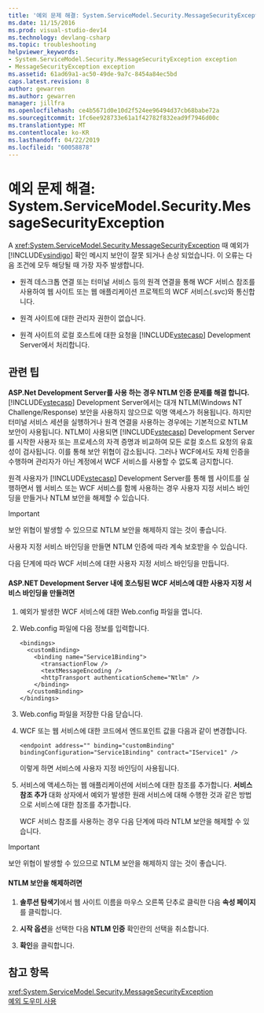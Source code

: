 ```yaml
---
title: '예외 문제 해결: System.ServiceModel.Security.MessageSecurityException | Microsoft Docs'
ms.date: 11/15/2016
ms.prod: visual-studio-dev14
ms.technology: devlang-csharp
ms.topic: troubleshooting
helpviewer_keywords:
- System.ServiceModel.Security.MessageSecurityException exception
- MessageSecurityException exception
ms.assetid: 61ad69a1-ac50-49de-9a7c-8454a84ec5bd
caps.latest.revision: 8
author: gewarren
ms.author: gewarren
manager: jillfra
ms.openlocfilehash: ce4b5671d0e10d2f524ee96494d37cb68babe72a
ms.sourcegitcommit: 1fc6ee928733e61a1f42782f832ead9f7946d00c
ms.translationtype: MT
ms.contentlocale: ko-KR
ms.lasthandoff: 04/22/2019
ms.locfileid: "60058878"
---
```

# <a name="troubleshooting-exceptions-systemservicemodelsecuritymessagesecurityexception"></a>예외 문제 해결: System.ServiceModel.Security.MessageSecurityException
A <xref:System.ServiceModel.Security.MessageSecurityException> 때 예외가 [!INCLUDE[vsindigo](../includes/vsindigo-md.md)] 확인 메시지 보안이 잘못 되거나 손상 되었습니다. 이 오류는 다음 조건에 모두 해당될 때 가장 자주 발생합니다.  
  
- 원격 데스크톱 연결 또는 터미널 서비스 등의 원격 연결을 통해 WCF 서비스 참조를 사용하여 웹 사이트 또는 웹 애플리케이션 프로젝트의 WCF 서비스(.svc)와 통신합니다.  
  
- 원격 사이트에 대한 관리자 권한이 없습니다.  
  
- 원격 사이트의 로컬 호스트에 대한 요청을 [!INCLUDE[vstecasp](../includes/vstecasp-md.md)] Development Server에서 처리합니다.  
  
## <a name="associated-tips"></a>관련 팁  
 **ASP.Net Development Server를 사용 하는 경우 NTLM 인증 문제를 해결 합니다.**  
 [!INCLUDE[vstecasp](../includes/vstecasp-md.md)] Development Server에서는 대개 NTLM(Windows NT Challenge/Response) 보안을 사용하지 않으므로 익명 액세스가 허용됩니다. 하지만 터미널 서비스 세션을 실행하거나 원격 연결을 사용하는 경우에는 기본적으로 NTLM 보안이 사용됩니다. NTLM이 사용되면 [!INCLUDE[vstecasp](../includes/vstecasp-md.md)] Development Server를 시작한 사용자 또는 프로세스의 자격 증명과 비교하여 모든 로컬 호스트 요청의 유효성이 검사됩니다. 이를 통해 보안 위협이 감소됩니다. 그러나 WCF에서도 자체 인증을 수행하며 관리자가 아닌 계정에서 WCF 서비스를 사용할 수 없도록 금지합니다.  
  
 원격 사용자가 [!INCLUDE[vstecasp](../includes/vstecasp-md.md)] Development Server를 통해 웹 사이트를 실행하면서 웹 서비스 또는 WCF 서비스를 함께 사용하는 경우 사용자 지정 서비스 바인딩을 만들거나 NTLM 보안을 해제할 수 있습니다.  
  
> [!IMPORTANT]
>  보안 위협이 발생할 수 있으므로 NTLM 보안을 해제하지 않는 것이 좋습니다.  
  
 사용자 지정 서비스 바인딩을 만들면 NTLM 인증에 따라 계속 보호받을 수 있습니다.  
  
 다음 단계에 따라 WCF 서비스에 대한 사용자 지정 서비스 바인딩을 만듭니다.  
  
#### <a name="to-create-a-custom-service-binding-for-the-wcf-service-hosted-inside-the-aspnet-development-server"></a>ASP.NET Development Server 내에 호스팅된 WCF 서비스에 대한 사용자 지정 서비스 바인딩을 만들려면  
  
1. 예외가 발생한 WCF 서비스에 대한 Web.config 파일을 엽니다.  
  
2. Web.config 파일에 다음 정보를 입력합니다.  
  
   ```  
   <bindings>  
     <customBinding>  
       <binding name="Service1Binding">  
         <transactionFlow />  
         <textMessageEncoding />  
         <httpTransport authenticationScheme="Ntlm" />  
       </binding>  
     </customBinding>  
   </bindings>  
   ```  
  
3. Web.config 파일을 저장한 다음 닫습니다.  
  
4. WCF 또는 웹 서비스에 대한 코드에서 엔드포인트 값을 다음과 같이 변경합니다.  
  
   ```  
   <endpoint address="" binding="customBinding" bindingConfiguration="Service1Binding" contract="IService1" />  
   ```  
  
    이렇게 하면 서비스에 사용자 지정 바인딩이 사용됩니다.  
  
5. 서비스에 액세스하는 웹 애플리케이션에 서비스에 대한 참조를 추가합니다. **서비스 참조 추가** 대화 상자에서 예외가 발생한 원래 서비스에 대해 수행한 것과 같은 방법으로 서비스에 대한 참조를 추가합니다.  
  
   WCF 서비스 참조를 사용하는 경우 다음 단계에 따라 NTLM 보안을 해제할 수 있습니다.  
  
> [!IMPORTANT]
>  보안 위협이 발생할 수 있으므로 NTLM 보안을 해제하지 않는 것이 좋습니다.  
  
#### <a name="to-turn-off-ntlm-security"></a>NTLM 보안을 해제하려면  
  
1. **솔루션 탐색기**에서 웹 사이트 이름을 마우스 오른쪽 단추로 클릭한 다음 **속성 페이지**를 클릭합니다.  
  
2. **시작 옵션**을 선택한 다음 **NTLM 인증** 확인란의 선택을 취소합니다.  
  
3. **확인**을 클릭합니다.  
  
## <a name="see-also"></a>참고 항목  
 <xref:System.ServiceModel.Security.MessageSecurityException>   
 [예외 도우미 사용](http://msdn.microsoft.com/library/e0a78c50-7318-4d54-af51-40c00aea8711)